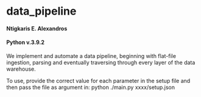 # data_pipeline
#### Ntigkaris E. Alexandros
#### Python v.3.9.2

We implement and automate a data pipeline, beginning with flat-file ingestion, parsing and eventually traversing through every layer of the data warehouse.

To use, provide the correct value for each parameter in the setup file and then pass the file as argument in:
python ./main.py xxxx/setup.json
